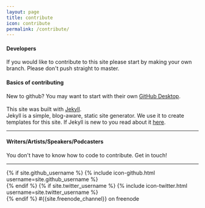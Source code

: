 ```yaml
---
layout: page
title: contribute
icon: contribute
permalink: /contribute/
---
```

<div class="col-xs-12 col-sm-8">
  <h4>Developers</h4>
  <p>
  If you would like to contribute to this site please start by making your own branch. Please don't push straight to master.
  </p>
  <p>
  <h4>Basics of contributing</h4>
  New to github? You may want to start with their own <a href="https://help.github.com/desktop/guides/getting-started/" target="_blank">GitHub Desktop</a>.<br/>
  <br/>
  This site was built with <a href="https://jekyllrb.com/" target="_blanl">Jekyll</a>.<br/>
  Jekyll is a simple, blog-aware, static site generator. We use it to create templates for this site. If Jekyll is new to you read about it <a href="http://jekyllrb.com/" target="_blank">here</a>.
<br/>
  </p>
  <hr/>
  <h4>Writers/Artists/Speakers/Podcasters</h4>
  <p>
  You don't have to know how to code to contribute. Get in touch!
  </p>
  <hr/>
</div>

<div class="col-xs-12 col-sm-4">
  {% if site.github_username %}
    {% include icon-github.html username=site.github_username %}<br/>
  {% endif %}
  {% if site.twitter_username %}
    {% include icon-twitter.html username=site.twitter_username %}<br/>
  {% endif %}
  <span class="glyphicon glyphicon-comment" title="Freenode IRC"></span> #{{site.freenode_channel}} on freenode<br/>
</div>
